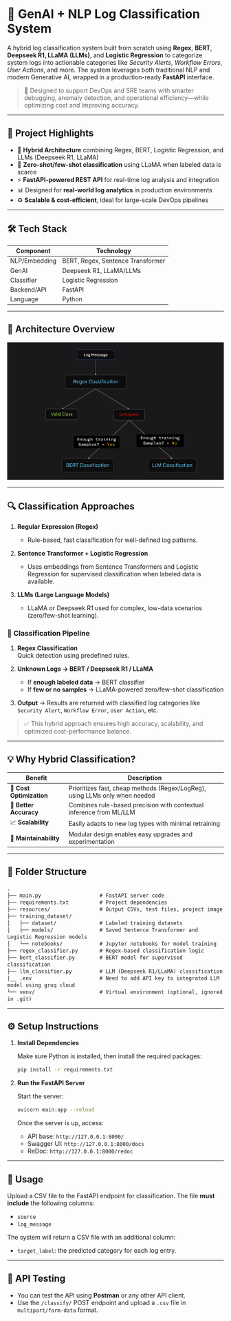 # 🧠 GenAI + NLP Log Classification System

A hybrid log classification system built from scratch using **Regex**, **BERT**, **Deepseek R1, LLaMA (LLMs)**, and **Logistic Regression** to categorize system logs into actionable categories like *Security Alerts*, *Workflow Errors*, *User Actions*, and more. The system leverages both traditional NLP and modern Generative AI, wrapped in a production-ready **FastAPI** interface.

> 🚀 Designed to support DevOps and SRE teams with smarter debugging, anomaly detection, and operational efficiency—while optimizing cost and improving accuracy.

---

## 📌 Project Highlights

- 🧹 **Hybrid Architecture** combining Regex, BERT, Logistic Regression, and LLMs (Deepseek R1, LLaMA)
- 🧠 **Zero-shot/few-shot classification** using LLaMA when labeled data is scarce
- ⚡ **FastAPI-powered REST API** for real-time log analysis and integration
- 📊 Designed for **real-world log analytics** in production environments
- ♻️ **Scalable & cost-efficient**, ideal for large-scale DevOps pipelines

---

## 🛠️ Tech Stack

| Component     | Technology                        |
| ------------- | --------------------------------- |
| NLP/Embedding | BERT, Regex, Sentence Transformer |
| GenAI         | Deepseek R1, LLaMA/LLMs           |
| Classifier    | Logistic Regression               |
| Backend/API   | FastAPI                           |
| Language      | Python                            |

---

## 🧱 Architecture Overview
![architecture](resources/project_architecture.png)


---

## 🔍 Classification Approaches

1. **Regular Expression (Regex)**

   - Rule-based, fast classification for well-defined log patterns.

2. **Sentence Transformer + Logistic Regression**

   - Uses embeddings from Sentence Transformers and Logistic Regression for supervised classification when labeled data is available.

3. **LLMs (Large Language Models)**

   - LLaMA or Deepseek R1 used for complex, low-data scenarios (zero/few-shot learning).

### 🔹 Classification Pipeline

1. **Regex Classification**\
   Quick detection using predefined rules.

2. **Unknown Logs → BERT / Deepseek R1 / LLaMA**

   - If **enough labeled data** → BERT classifier
   - If **few or no samples** → LLaMA-powered zero/few-shot classification

3. **Output** → Results are returned with classified log categories like `Security Alert`, `Workflow Error`, `User Action`, etc.

> ✅ This hybrid approach ensures high accuracy, scalability, and optimized cost-performance balance.

---

## 💡 Why Hybrid Classification?

| Benefit                  | Description                                                                 |
| ------------------------ | --------------------------------------------------------------------------- |
| 💸 **Cost Optimization** | Prioritizes fast, cheap methods (Regex/LogReg), using LLMs only when needed |
| 🌟 **Better Accuracy**   | Combines rule-based precision with contextual inference from ML/LLM         |
| 📈 **Scalability**       | Easily adapts to new log types with minimal retraining                      |
| 🔧 **Maintainability**   | Modular design enables easy upgrades and experimentation                    |

---

## 📁 Folder Structure

```
.
├── main.py                   # FastAPI server code
├── requirements.txt          # Project dependencies
├── resources/                # Output CSVs, test files, project image
├── training_dataset/
│   ├── dataset/              # Labeled training datasets
│   ├── models/               # Saved Sentence Transformer and Logistic Regression models
│   └── notebooks/            # Jupyter notebooks for model training
├── regex_classifier.py       # Regex-based classification logic
├── bert_classifier.py        # BERT model for supervised classification
├── llm_classifier.py         # LLM (Deepseek R1/LLaMA) classification
|__ .env                      # Need to add API key to integrated LLM model using groq cloud
└── venv/                     # Virtual environment (optional, ignored in .git)
```

---

## ⚙️ Setup Instructions

1. **Install Dependencies**

   Make sure Python is installed, then install the required packages:

   ```bash
   pip install -r requirements.txt
   ```

2. **Run the FastAPI Server**

   Start the server:

   ```bash
   uvicorn main:app --reload
   ```

   Once the server is up, access:

   - API base: `http://127.0.0.1:8000/`
   - Swagger UI: `http://127.0.0.1:8000/docs`
   - ReDoc: `http://127.0.0.1:8000/redoc`

---

## 🚀 Usage

Upload a CSV file to the FastAPI endpoint for classification. The file **must include** the following columns:

- `source`
- `log_message`

The system will return a CSV file with an additional column:

- `target_label`: the predicted category for each log entry.

---

## 🧪 API Testing

- You can test the API using **Postman** or any other API client.
- Use the `/classify/` POST endpoint and upload a `.csv` file in `multipart/form-data` format.

